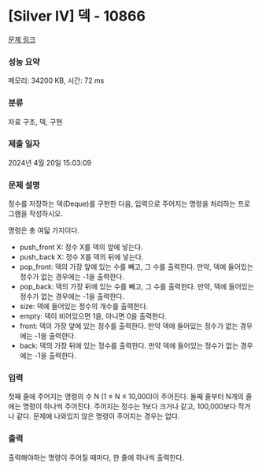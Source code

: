 # [Silver IV] 덱 - 10866 

[문제 링크](https://www.acmicpc.net/problem/10866) 

### 성능 요약

메모리: 34200 KB, 시간: 72 ms

### 분류

자료 구조, 덱, 구현

### 제출 일자

2024년 4월 20일 15:03:09

### 문제 설명

<p style="user-select: auto !important;">정수를 저장하는 덱(Deque)를 구현한 다음, 입력으로 주어지는 명령을 처리하는 프로그램을 작성하시오.</p>

<p style="user-select: auto !important;">명령은 총 여덟 가지이다.</p>

<ul style="user-select: auto !important;">
	<li style="user-select: auto !important;">push_front X: 정수 X를 덱의 앞에 넣는다.</li>
	<li style="user-select: auto !important;">push_back X: 정수 X를 덱의 뒤에 넣는다.</li>
	<li style="user-select: auto !important;">pop_front: 덱의 가장 앞에 있는 수를 빼고, 그 수를 출력한다. 만약, 덱에 들어있는 정수가 없는 경우에는 -1을 출력한다.</li>
	<li style="user-select: auto !important;">pop_back: 덱의 가장 뒤에 있는 수를 빼고, 그 수를 출력한다. 만약, 덱에 들어있는 정수가 없는 경우에는 -1을 출력한다.</li>
	<li style="user-select: auto !important;">size: 덱에 들어있는 정수의 개수를 출력한다.</li>
	<li style="user-select: auto !important;">empty: 덱이 비어있으면 1을, 아니면 0을 출력한다.</li>
	<li style="user-select: auto !important;">front: 덱의 가장 앞에 있는 정수를 출력한다. 만약 덱에 들어있는 정수가 없는 경우에는 -1을 출력한다.</li>
	<li style="user-select: auto !important;">back: 덱의 가장 뒤에 있는 정수를 출력한다. 만약 덱에 들어있는 정수가 없는 경우에는 -1을 출력한다.</li>
</ul>

### 입력 

 <p style="user-select: auto !important;">첫째 줄에 주어지는 명령의 수 N (1 ≤ N ≤ 10,000)이 주어진다. 둘째 줄부터 N개의 줄에는 명령이 하나씩 주어진다. 주어지는 정수는 1보다 크거나 같고, 100,000보다 작거나 같다. 문제에 나와있지 않은 명령이 주어지는 경우는 없다.</p>

### 출력 

 <p style="user-select: auto !important;">출력해야하는 명령이 주어질 때마다, 한 줄에 하나씩 출력한다.</p>

